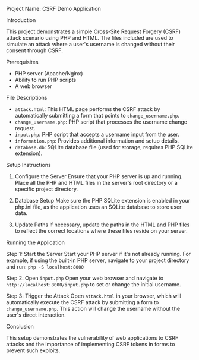 Project Name: CSRF Demo Application

Introduction

This project demonstrates a simple Cross-Site Request Forgery (CSRF) attack scenario using PHP and HTML. The files included are used to simulate an attack where a user's username is changed without their consent through CSRF.

Prerequisites
- PHP server (Apache/Nginx)
- Ability to run PHP scripts
- A web browser

File Descriptions
- `attack.html`: This HTML page performs the CSRF attack by automatically submitting a form that points to `change_username.php`.
- `change_username.php`: PHP script that processes the username change request.
- `input.php`: PHP script that accepts a username input from the user.
- `information.php`: Provides additional information and setup details.
- `database.db`: SQLite database file (used for storage, requires PHP SQLite extension).

Setup Instructions

1. Configure the Server
Ensure that your PHP server is up and running. Place all the PHP and HTML files in the server's root directory or a specific project directory.

2. Database Setup
Make sure the PHP SQLite extension is enabled in your php.ini file, as the application uses an SQLite database to store user data.

3. Update Paths
If necessary, update the paths in the HTML and PHP files to reflect the correct locations where these files reside on your server.

Running the Application

Step 1: Start the Server
Start your PHP server if it's not already running. For example, if using the built-in PHP server, navigate to your project directory and run:
`php -S localhost:8000`

Step 2: Open `input.php`
Open your web browser and navigate to `http://localhost:8000/input.php` to set or change the initial username.

Step 3: Trigger the Attack
Open `attack.html` in your browser, which will automatically execute the CSRF attack by submitting a form to `change_username.php`. This action will change the username without the user's direct interaction.


Conclusion

This setup demonstrates the vulnerability of web applications to CSRF attacks and the importance of implementing CSRF tokens in forms to prevent such exploits.
